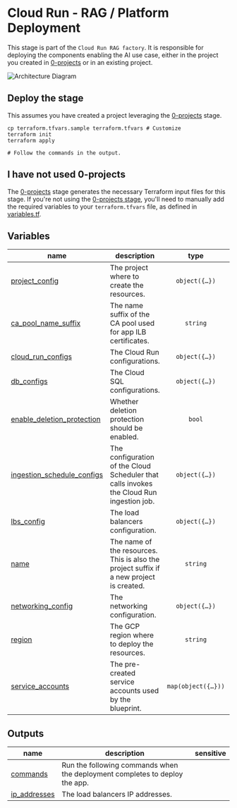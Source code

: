 # Cloud Run - RAG / Platform Deployment

This stage is part of the `Cloud Run RAG factory`.
It is responsible for deploying the components enabling the AI use case, either in the project you created in [0-projects](../0-projects) or in an existing project.

![Architecture Diagram](../diagram.png)

## Deploy the stage

This assumes you have created a project leveraging the [0-projects](../0-projects) stage.

```shell
cp terraform.tfvars.sample terraform.tfvars # Customize
terraform init
terraform apply

# Follow the commands in the output.
```

## I have not used 0-projects

The [0-projects](../0-projects) stage generates the necessary Terraform input files for this stage. If you're not using the [0-projects stage](../0-projects), you'll need to manually add the required variables to your `terraform.tfvars` file, as defined in [variables.tf](./variables.tf).
<!-- BEGIN TFDOC -->
## Variables

| name | description | type | required | default |
|---|---|:---:|:---:|:---:|
| [project_config](variables.tf#L147) | The project where to create the resources. | <code title="object&#40;&#123;&#10;  id     &#61; string&#10;  number &#61; string&#10;&#125;&#41;">object&#40;&#123;&#8230;&#125;&#41;</code> | ✓ |  |
| [ca_pool_name_suffix](variables.tf#L18) | The name suffix of the CA pool used for app ILB certificates. | <code>string</code> |  | <code>&#34;ca-pool-0&#34;</code> |
| [cloud_run_configs](variables.tf#L25) | The Cloud Run configurations. | <code title="object&#40;&#123;&#10;  frontend &#61; object&#40;&#123;&#10;    containers &#61; optional&#40;map&#40;any&#41;, &#123;&#10;      frontend &#61; &#123;&#10;        image &#61; &#34;us-docker.pkg.dev&#47;cloudrun&#47;container&#47;hello&#34;&#10;        ports &#61; &#123;&#10;          frontend &#61; &#123;&#10;            container_port &#61; 8080&#10;          &#125;&#10;        &#125;&#10;      &#125;&#10;    &#125;&#41;&#10;    ingress            &#61; optional&#40;string, &#34;INGRESS_TRAFFIC_INTERNAL_LOAD_BALANCER&#34;&#41;&#10;    max_instance_count &#61; optional&#40;number, 3&#41;&#10;    service_invokers   &#61; optional&#40;list&#40;string&#41;, &#91;&#93;&#41;&#10;    vpc_access_egress  &#61; optional&#40;string, &#34;ALL_TRAFFIC&#34;&#41;&#10;    vpc_access_tags    &#61; optional&#40;list&#40;string&#41;, &#91;&#93;&#41;&#10;  &#125;&#41;&#10;  ingestion &#61; object&#40;&#123;&#10;    containers &#61; optional&#40;map&#40;any&#41;, &#123;&#10;      ingestion &#61; &#123;&#10;        image &#61; &#34;us-docker.pkg.dev&#47;cloudrun&#47;container&#47;hello&#34;&#10;      &#125;&#10;    &#125;&#41;&#10;    ingress            &#61; optional&#40;string, &#34;INGRESS_TRAFFIC_INTERNAL_ONLY&#34;&#41;&#10;    max_instance_count &#61; optional&#40;number, 3&#41;&#10;    service_invokers   &#61; optional&#40;list&#40;string&#41;, &#91;&#93;&#41;&#10;    vpc_access_egress  &#61; optional&#40;string, &#34;ALL_TRAFFIC&#34;&#41;&#10;    vpc_access_tags    &#61; optional&#40;list&#40;string&#41;, &#91;&#93;&#41;&#10;  &#125;&#41;&#10;&#125;&#41;">object&#40;&#123;&#8230;&#125;&#41;</code> |  | <code title="&#123;&#10;  frontend  &#61; &#123;&#125;&#10;  ingestion &#61; &#123;&#125;&#10;&#125;">&#123;&#8230;&#125;</code> |
| [db_configs](variables.tf#L65) | The Cloud SQL configurations. | <code title="object&#40;&#123;&#10;  availability_type &#61; optional&#40;string, &#34;REGIONAL&#34;&#41;&#10;  database_version  &#61; optional&#40;string, &#34;POSTGRES_14&#34;&#41;&#10;  flags             &#61; optional&#40;map&#40;string&#41;, &#123; &#34;cloudsql.iam_authentication&#34; &#61; &#34;on&#34; &#125;&#41;&#10;  tier              &#61; optional&#40;string, &#34;db-f1-micro&#34;&#41;&#10;&#125;&#41;">object&#40;&#123;&#8230;&#125;&#41;</code> |  | <code>&#123;&#125;</code> |
| [enable_deletion_protection](variables.tf#L77) | Whether deletion protection should be enabled. | <code>bool</code> |  | <code>true</code> |
| [ingestion_schedule_configs](variables.tf#L84) | The configuration of the Cloud Scheduler that calls invokes the Cloud Run ingestion job. | <code title="object&#40;&#123;&#10;  attempt_deadline &#61; optional&#40;string, &#34;60s&#34;&#41;&#10;  retry_count      &#61; optional&#40;number, 3&#41;&#10;  schedule         &#61; optional&#40;string, &#34;&#42;&#47;30 &#42; &#42; &#42; &#42;&#34;&#41;&#10;&#125;&#41;">object&#40;&#123;&#8230;&#125;&#41;</code> |  | <code>&#123;&#125;</code> |
| [lbs_config](variables.tf#L95) | The load balancers configuration. | <code title="object&#40;&#123;&#10;  external &#61; optional&#40;object&#40;&#123;&#10;    enable &#61; optional&#40;bool, true&#41;&#10;    ip_address        &#61; optional&#40;string&#41;&#10;    domain            &#61; optional&#40;string, &#34;example.com&#34;&#41;&#10;    allowed_ip_ranges &#61; optional&#40;list&#40;string&#41;, &#91;&#34;0.0.0.0&#47;0&#34;&#93;&#41;&#10;  &#125;&#41;, &#123;&#125;&#41;&#10;  internal &#61; optional&#40;object&#40;&#123;&#10;    enable &#61; optional&#40;bool, false&#41;&#10;    ip_address        &#61; optional&#40;string&#41;&#10;    domain            &#61; optional&#40;string, &#34;example.com&#34;&#41;&#10;    allowed_ip_ranges &#61; optional&#40;list&#40;string&#41;, &#91;&#34;0.0.0.0&#47;0&#34;&#93;&#41;&#10;  &#125;&#41;, &#123;&#125;&#41;&#10;&#125;&#41;">object&#40;&#123;&#8230;&#125;&#41;</code> |  | <code title="&#123;&#10;  external &#61; &#123;&#125;&#10;  internal &#61; &#123;&#125;&#10;&#125;">&#123;&#8230;&#125;</code> |
| [name](variables.tf#L122) | The name of the resources. This is also the project suffix if a new project is created. | <code>string</code> |  | <code>&#34;gf-rrag-0&#34;</code> |
| [networking_config](variables.tf#L129) | The networking configuration. | <code title="object&#40;&#123;&#10;  create &#61; optional&#40;bool, true&#41;&#10;  vpc_id &#61; optional&#40;string, &#34;net-0&#34;&#41;&#10;  subnet &#61; optional&#40;object&#40;&#123;&#10;    ip_cidr_range &#61; optional&#40;string, &#34;10.0.0.0&#47;24&#34;&#41;&#10;    name          &#61; optional&#40;string, &#34;sub-0&#34;&#41;&#10;  &#125;&#41;, &#123;&#125;&#41;&#10;  subnet_proxy_only &#61; optional&#40;object&#40;&#123;&#10;    ip_cidr_range &#61; optional&#40;string, &#34;10.20.0.0&#47;24&#34;&#41;&#10;    name          &#61; optional&#40;string, &#34;proxy-only-sub-0&#34;&#41;&#10;  &#125;&#41;, &#123;&#125;&#41;&#10;&#125;&#41;">object&#40;&#123;&#8230;&#125;&#41;</code> |  | <code>&#123;&#125;</code> |
| [region](variables.tf#L156) | The GCP region where to deploy the resources. | <code>string</code> |  | <code>&#34;europe-west1&#34;</code> |
| [service_accounts](variables.tf#L163) | The pre-created service accounts used by the blueprint. | <code title="map&#40;object&#40;&#123;&#10;  email     &#61; string&#10;  iam_email &#61; string&#10;  id        &#61; string&#10;&#125;&#41;&#41;">map&#40;object&#40;&#123;&#8230;&#125;&#41;&#41;</code> |  | <code>&#123;&#125;</code> |

## Outputs

| name | description | sensitive |
|---|---|:---:|
| [commands](outputs.tf#L46) | Run the following commands when the deployment completes to deploy the app. |  |
| [ip_addresses](outputs.tf#L117) | The load balancers IP addresses. |  |
<!-- END TFDOC -->
